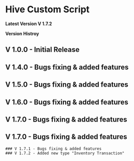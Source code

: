 # **Hive Custom Script**

**Latest Version V 1.7.2**

**Version Histroy**

  ## V 1.0.0 - Initial Release
  ## V 1.4.0 - Bugs fixing & added features
  ## V 1.5.0 - Bugs fixing & added features
  ## V 1.6.0 - Bugs fixing & added features
  ## V 1.7.0 - Bugs fixing & added features
  ## V 1.7.0 - Bugs fixing & added features
    ### V 1.7.1 - Bugs fixing & added features
    ### V 1.7.2 - Added new type "Inventory Transaction"
